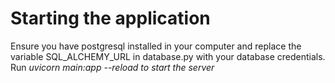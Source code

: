 # Starting the application

Ensure you have postgresql installed in your computer and replace the variable SQL_ALCHEMY_URL in database.py with your database credentials.
Run <i>uvicorn main:app --reload<i/> to start the server

